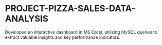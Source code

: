 # PROJECT-PIZZA-SALES-DATA-ANALYSIS
Developed an interactive dashboard in MS Excel, utilizing MySQL queries to extract valuable insights and key performance indicators.
